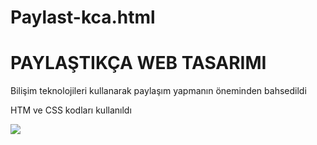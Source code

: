 # Paylast-kca.html
<h1>PAYLAŞTIKÇA WEB TASARIMI</h1>
<p>Bilişim teknolojileri kullanarak paylaşım yapmanın öneminden bahsedildi</p>
HTM ve CSS kodları kullanıldı

![](paylastıkca.gif)